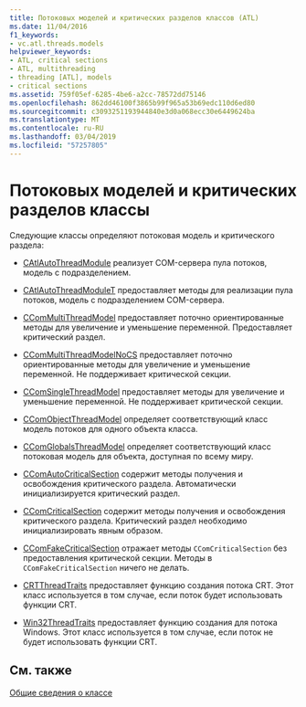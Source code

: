 ```yaml
---
title: Потоковых моделей и критических разделов классов (ATL)
ms.date: 11/04/2016
f1_keywords:
- vc.atl.threads.models
helpviewer_keywords:
- ATL, critical sections
- ATL, multithreading
- threading [ATL], models
- critical sections
ms.assetid: 759f05ef-6285-4be6-a2cc-78572dd75146
ms.openlocfilehash: 862dd46100f3865b99f965a53b69edc110d6ed80
ms.sourcegitcommit: c3093251193944840e3d0a068ecc30e6449624ba
ms.translationtype: MT
ms.contentlocale: ru-RU
ms.lasthandoff: 03/04/2019
ms.locfileid: "57257805"
---
```

# <a name="threading-models-and-critical-sections-classes"></a>Потоковых моделей и критических разделов классы

Следующие классы определяют потоковая модель и критического раздела:

- [CAtlAutoThreadModule](../atl/reference/catlautothreadmodule-class.md) реализует COM-сервера пула потоков, модель с подразделением.

- [CAtlAutoThreadModuleT](../atl/reference/catlautothreadmodulet-class.md) предоставляет методы для реализации пула потоков, модель с подразделением COM-сервера.

- [CComMultiThreadModel](../atl/reference/ccommultithreadmodel-class.md) предоставляет поточно ориентированные методы для увеличение и уменьшение переменной. Предоставляет критический раздел.

- [CComMultiThreadModelNoCS](../atl/reference/ccommultithreadmodelnocs-class.md) предоставляет поточно ориентированные методы для увеличение и уменьшение переменной. Не поддерживает критической секции.

- [CComSingleThreadModel](../atl/reference/ccomsinglethreadmodel-class.md) предоставляет методы для увеличение и уменьшение переменной. Не поддерживает критической секции.

- [CComObjectThreadModel](../atl/reference/atl-typedefs.md#ccomobjectthreadmodel) определяет соответствующий класс модель потоков для одного объекта класса.

- [CComGlobalsThreadModel](../atl/reference/atl-typedefs.md#ccomglobalsthreadmodel) определяет соответствующий класс потоковая модель для объекта, доступная по всему миру.

- [CComAutoCriticalSection](../atl/reference/ccomautocriticalsection-class.md) содержит методы получения и освобождения критического раздела. Автоматически инициализируется критический раздел.

- [CComCriticalSection](../atl/reference/ccomcriticalsection-class.md) содержит методы получения и освобождения критического раздела. Критический раздел необходимо инициализировать явным образом.

- [CComFakeCriticalSection](../atl/reference/ccomfakecriticalsection-class.md) отражает методы `CComCriticalSection` без предоставления критической секции. Методы в `CComFakeCriticalSection` ничего не делать.

- [CRTThreadTraits](../atl/reference/crtthreadtraits-class.md) предоставляет функцию создания потока CRT. Этот класс используется в том случае, если поток будет использовать функции CRT.

- [Win32ThreadTraits](../atl/reference/win32threadtraits-class.md) предоставляет функцию создания для потока Windows. Этот класс используется в том случае, если поток не будет использовать функции CRT.

## <a name="see-also"></a>См. также

[Общие сведения о классе](../atl/atl-class-overview.md)
